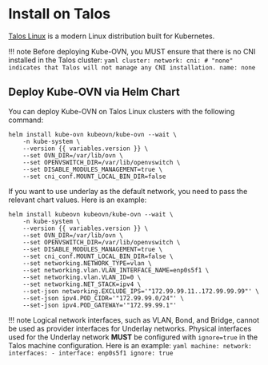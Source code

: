 # Install on Talos

[Talos Linux](https://github.com/siderolabs/talos) is a modern Linux distribution built for Kubernetes.

!!! note
    Before deploying Kube-OVN, you MUST ensure that there is no CNI installed in the Talos cluster:
    ```yaml
    cluster:
      network:
        cni:
          # "none" indicates that Talos will not manage any CNI installation.
          name: none
    ```

## Deploy Kube-OVN via Helm Chart

You can deploy Kube-OVN on Talos Linux clusters with the following command:

```shell
helm install kube-ovn kubeovn/kube-ovn --wait \
    -n kube-system \
    --version {{ variables.version }} \
    --set OVN_DIR=/var/lib/ovn \
    --set OPENVSWITCH_DIR=/var/lib/openvswitch \
    --set DISABLE_MODULES_MANAGEMENT=true \
    --set cni_conf.MOUNT_LOCAL_BIN_DIR=false
```

If you want to use underlay as the default network, you need to pass the relevant chart values. Here is an example:

```shell
helm install kubeovn kubeovn/kube-ovn --wait \
    -n kube-system \
    --version {{ variables.version }} \
    --set OVN_DIR=/var/lib/ovn \
    --set OPENVSWITCH_DIR=/var/lib/openvswitch \
    --set DISABLE_MODULES_MANAGEMENT=true \
    --set cni_conf.MOUNT_LOCAL_BIN_DIR=false \
    --set networking.NETWORK_TYPE=vlan \
    --set networking.vlan.VLAN_INTERFACE_NAME=enp0s5f1 \
    --set networking.vlan.VLAN_ID=0 \
    --set networking.NET_STACK=ipv4 \
    --set-json networking.EXCLUDE_IPS='"172.99.99.11..172.99.99.99"' \
    --set-json ipv4.POD_CIDR='"172.99.99.0/24"' \
    --set-json ipv4.POD_GATEWAY='"172.99.99.1"'
```

!!! note
    Logical network interfaces, such as VLAN, Bond, and Bridge, cannot be used as provider interfaces for Underlay networks. Physical interfaces used for the Underlay network **MUST** be configured with `ignore=true` in the Talos machine configuration. Here is an example:
    ```yaml
    machine:
      network:
        interfaces:
          - interface: enp0s5f1
            ignore: true
    ```
